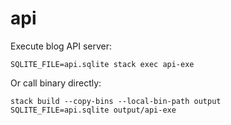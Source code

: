 # api

Execute blog API server:

```
SQLITE_FILE=api.sqlite stack exec api-exe
```

Or call binary directly:

```
stack build --copy-bins --local-bin-path output
SQLITE_FILE=api.sqlite output/api-exe
```

